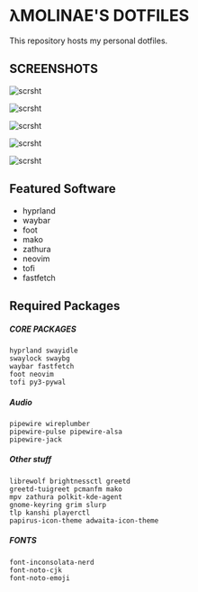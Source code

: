 # λMOLINAE'S DOTFILES
This repository hosts my personal dotfiles.

## SCREENSHOTS
![scrsht](https://tohru.party/S4xdOkmszZhP4vUE8xSOIlvr7iqO.png)

![scrsht](https://tohru.party/HkMYRDAomDjCQDl2U9Kb1QmZvV5L.png)

![scrsht](https://tohru.party/krdCJrZLw3FQP9AhRSJNzCqTTbyc.png)

![scrsht](https://tohru.party/EqHFn24OVFOmhutiAUorpKMVbwL8.png)

![scrsht](https://tohru.party/vpzOu6ZD42arUeo617J9iUety48h.png)

## Featured Software
- hyprland
- waybar
- foot
- mako
- zathura
- neovim
- tofi
- fastfetch

## Required Packages
##### CORE PACKAGES
```
hyprland swayidle
swaylock swaybg
waybar fastfetch
foot neovim
tofi py3-pywal
```

##### Audio
```
pipewire wireplumber
pipewire-pulse pipewire-alsa
pipewire-jack
```

##### Other stuff
```
librewolf brightnessctl greetd
greetd-tuigreet pcmanfm mako
mpv zathura polkit-kde-agent
gnome-keyring grim slurp
tlp kanshi playerctl
papirus-icon-theme adwaita-icon-theme
```

##### FONTS
```
font-inconsolata-nerd
font-noto-cjk
font-noto-emoji
```
